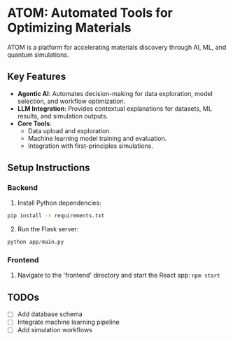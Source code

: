 # ATOM: Automated Tools for Optimizing Materials

ATOM is a platform for accelerating materials discovery through AI, ML, and quantum simulations.

## Key Features
- **Agentic AI**: Automates decision-making for data exploration, model selection, and workflow optimization.
- **LLM Integration**: Provides contextual explanations for datasets, ML results, and simulation outputs.
- **Core Tools**:
  - Data upload and exploration.
  - Machine learning model training and evaluation.
  - Integration with first-principles simulations.

## Setup Instructions
### Backend
1. Install Python dependencies:
```bash
pip install -r requirements.txt
```
2. Run the Flask server:
```python
python app/main.py
```
### Frontend
1. Navigate to the 'frontend' directory and start the React app:
```npm start```

## TODOs
- [ ] Add database schema
- [ ] Integrate machine learning pipeline
- [ ] Add simulation workflows
